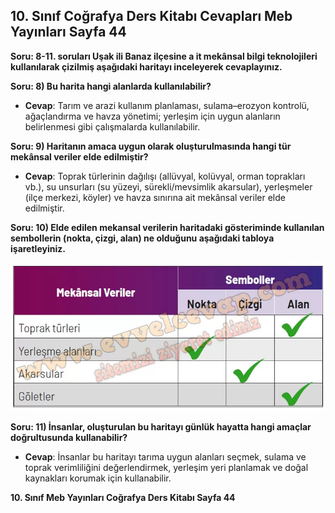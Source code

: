 ## 10. Sınıf Coğrafya Ders Kitabı Cevapları Meb Yayınları Sayfa 44

**Soru: 8-11. soruları Uşak ili Banaz ilçesine a it mekânsal bilgi teknolojileri kullanılarak çizilmiş aşağıdaki haritayı inceleyerek cevaplayınız.**

**Soru: 8) Bu harita hangi alanlarda kullanılabilir?**

* **Cevap**: Tarım ve arazi kullanım planlaması, sulama–erozyon kontrolü, ağaçlandırma ve havza yönetimi; yerleşim için uygun alanların belirlenmesi gibi çalışmalarda kullanılabilir.

**Soru: 9) Haritanın amaca uygun olarak oluşturulmasında hangi tür mekânsal veriler elde edilmiştir?**

* **Cevap**: Toprak türlerinin dağılışı (allüvyal, kolüvyal, orman toprakları vb.), su unsurları (su yüzeyi, sürekli/mevsimlik akarsular), yerleşmeler (ilçe merkezi, köyler) ve havza sınırına ait mekânsal veriler elde edilmiştir.

**Soru: 10) Elde edilen mekansal verilerin haritadaki gösteriminde kullanılan sembollerin (nokta, çizgi, alan) ne olduğunu aşağıdaki tabloya işaretleyiniz.**

![](./image1.webp)

**Soru: 11) İnsanlar, oluşturulan bu haritayı günlük hayatta hangi amaçlar doğrultusunda kullanabilir?**

* **Cevap**: İnsanlar bu haritayı tarıma uygun alanları seçmek, sulama ve toprak verimliliğini değerlendirmek, yerleşim yeri planlamak ve doğal kaynakları korumak için kullanabilir.

**10. Sınıf Meb Yayınları Coğrafya Ders Kitabı Sayfa 44**